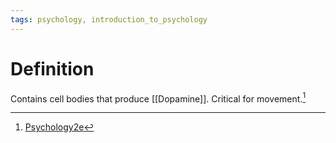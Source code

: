 ```yaml
---
tags: psychology, introduction_to_psychology
---
```


# Definition

Contains cell bodies that produce [[Dopamine]]. Critical for movement.[^1]

[^1]: [Psychology2e](zotero://open-pdf/library/items/SSTBV7L5?page=105)